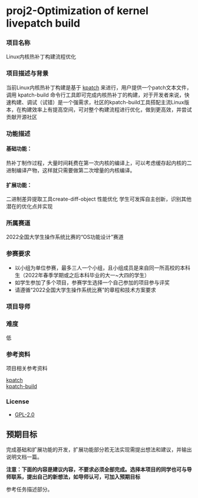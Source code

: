 # proj2-Optimization of kernel livepatch build
### 项目名称
Linux内核热补丁构建流程优化

### 项目描述与背景

当前Linux内核热补丁构建是基于 [kpatch](https://github.com/dynup/kpatch) 来进行，用户提供一个patch文本文件，调用 kpatch-build 命令行工具即可完成内核热补丁的构建，对于开发者来说，快速构建、调试（试错）是一个强需求，社区的kpatch-build工具搭配主流Linux版本，在构建效率上有提高空间，可对整个构建流程进行优化，做到更高效，并尝试贡献开源社区

### 功能描述

#### 基础功能：
热补丁制作过程，大量时间耗费在第一次内核的编译上，可以考虑缓存起内核的二进制编译产物，这样就只需要做第二次增量的内核编译。

#### 扩展功能：
二进制差异提取工具create-diff-object 性能优化
学生可发挥自主创新，识别其他潜在的优化点并实现

### 所属赛道

2022全国大学生操作系统比赛的“OS功能设计”赛道



### 参赛要求

- 以小组为单位参赛，最多三人一个小组，且小组成员是来自同一所高校的本科生（2022年春季学期或之后本科毕业的大一~大四的学生）
- 如学生参加了多个项目，参赛学生选择一个自己参加的项目参与评奖
- 请遵循“2022全国大学生操作系统比赛”的章程和技术方案要求



### 项目导师





### 难度

低


### 参考资料

项目相关参考资料

[kpatch](https://github.com/dynup/kpatch)   
[kpatch-build](https://github.com/dynup/kpatch/blob/master/kpatch-build/kpatch-build)  

### License

* [GPL-2.0](https://opensource.org/licenses/GPL-2.0)



## 预期目标

完成基础和扩展功能的开发，扩展功能部分若无法实现需提出想法和建议，并输出说明文档一篇。

**注意：下面的内容是建议内容，不要求必须全部完成。选择本项目的同学也可与导师联系，提出自己的新想法，如导师认可，可加入预期目标**

参考任务描述部分。